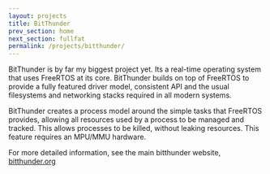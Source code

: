 ```yaml
---
layout: projects
title: BitThunder
prev_section: home
next_section: fullfat
permalink: /projects/bitthunder/
---
```


BitThunder is by far my biggest project yet. Its a real-time operating system that uses FreeRTOS
at its core. BitThunder builds on top of FreeRTOS to provide a fully featured driver model, consistent
API and the usual filesystems and networking stacks required in all modern systems.

BitThunder creates a process model around the simple tasks that FreeRTOS provides, allowing all
resources used by a process to be managed and tracked. This allows processes to be killed, without leaking
resources. This feature requires an MPU/MMU hardware.

For more detailed information, see the main bitthunder website, <a href="http://bitthunder.org/">bitthunder.org</a>
